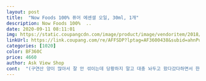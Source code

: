 ```yaml
---
layout: post 
title:  "Now Foods 100% 퓨어 에센셜 오일, 30ml, 1개" 
description: Now Foods 100%  ..
date: 2020-09-11 08:11:01 
img: https://static.coupangcdn.com/image/product/image/vendoritem/2018/08/24/3272578343/86b5a988-ee29-4b14-8f29-3d88968c0e5c.jpg 
linkUrl: https://link.coupang.com/re/AFFSDP?lptag=AF3600438&subid=ahnPublicAsk&pageKey=2687260&itemId=70806&vendorItemId=3272578343&traceid=V0-113-08e75b273b59f6a7 
categories: [1020] 
color: BF360C 
price: 4660 
author: Ask View Shop 
cont:  "(구연산 양이 많아서 잘 안 섞이는데 당황하지 말고 대충 놔두고 왔다갔다하면서 한번씩 흔들어주면 다 녹음)<br/>(한 100ml 있으면 1년 넘게 씀)<br/><br/> - 나우푸드 용기가 한 방울이 크게 많이 나오고 후두둑 잘 나옴.<br/> 나우푸드 기준 3040 방울이고.<br/>.<br/> 조금씩 똑똑 떨어지는 용기의 오일은 5060방울 정도<br/><br/> - 에센셜 오일 10종류가 있어 이것저것 배합해 봤는데 all 레몬향이나 레몬+티트리가 제일 무난<br/>1.<br/>섬유유연제 만들고 싶은 양 (1회 제조 약 500ml700ml)의 용기를 준비<br/>2.<br/> 용기의 40% 정도가 차도록 구연산 가루를 콸콸<br/>3.<br/> 남은 양만큼 수돗물 넣고 마구 흔들어 섞어줌<br/>4.<br/> 얼추 녹으면 에센셜 오일 조합해서 3040방울 넣기<br/>6.<br/> 완성 <br/> - 양은 일반 유연제 넣듯이 같은 양을 넣으면 됨<br/>7 년 째 쓰는 상품이에요.<br/><br/>7.<br/> 올리브 리퀴드를 많이 넣으면 기름층이 완벽히 없어지지만(일반 유연제처럼) 굳이 많이 안 넣고.<br/>.<br/> 위에 살짝 뜬 기름층은 무시하고 빨래 할 때마다 한번씩 흔들어서 유연제 칸에 넣으면 됨<br/>구연산만 넣으면 빨래에서 쿰쿰한 냄새가 날 때가 있어요.<br/><br/>구연산을 쓰고 싶지만 상쾌함이 필요한 정도라면 쓰기 좋아요.<br/><br/>그래도 향은 좋네요^^<br/>그런데 에센셜을 넣음 상쾌한 냄새가 나요.<br/> 다만 천연이라 옷을 입을때도 향이 나고 그렇진 않고 건조되면 향은 거의 없습니다.<br/><br/>날파리 퇴치용으로 구매했어요.<br/><br/>날파리가 시트로넬라 향을 싫어한다해서 수시로 뿌려주려고 레몬이랑 같이 구매했어요.<br/><br/>디퓨져랑 탈취제 만들고나니 금방 쓰네요.<br/><br/>몽 향이 진동을 하네요.<br/>ㅎ.<br/>ㅎ<br/>분무기 500ml  주문했는데, 당연히 500ml 들어갈줄<br/>소독용 에탄올에 시트로넬라랑 레몬 각각 5방울씩 넣고 흔들어서 쓰레기통, 음쓰통에 생각날때마다 뿌려주고, 설겆이 후 싱크대랑 하수구 쪽에도 뿌려줬더니 날파리와의 전쟁에서 승리했어요!!!!!!!!<br/>쏟았더니 홀라당 넘쳐서 집안에 레몬과 티트리, 자<br/>아까워서 눈물이 ㅋㅋㅋ<br/>아직 숙성전이라 향은 정확하지 않지만,<br/>알았는데, 용량이 420정도밖에 안들어가서 ㅠㅠ<br/>엄마것까지 만드느라 오일 향대로 여러개 주문했는데,<br/>여름에 2주 정도 집을 비웠더니 날파리가 집을 점령해버렸지 뭐에요 ㅠㅠ<br/>역시 30ml 작긴 작네요.<br/><br/>워낙 레몬향 좋아라해서^^<br/>이 성분이 일반 유연제처럼 기름과 물을 섞어 뿌옇게 만들어줌<br/>이것도 계량했었는데 귀찮으니 그냥 한번 쭉 짜서 넣고(아마 35ml 정도?) 흔들어 섞기.<br/><br/>인터넷에 여러 제조방법이 있지만 계량 번거롭지 않게 후딱 만드는 법입니다.<br/><br/>일주일에 한두번씩 씽크대 개수구에 시트로넬라 몇방울 떨어뜨리고 팔팔 끓는물 부어서 소독할때도 써요 ^^<br/>저는 섬유유연제 대신 구연산으로 천연섬유유연제 만들어 쓰는데요.<br/><br/>친정엄마도 천식이 있으셔서 저처럼 시중에서<br/>큰 용량이 품절이라 30ml  2병 주문했는데,<br/>판매되는 방향제나 탈취제 사용 못하시니깐,<br/>" 
---
```

